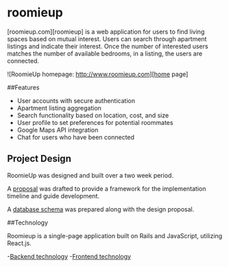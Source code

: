 # roomieup

[roomieup.com][roomieup] is a web application for users to find living spaces based on mutual interest. Users can search through apartment listings and indicate their interest.  Once the number of interested users matches the number of available bedrooms, in a listing, the users are connected.

![RoomieUp homepage: http://www.roomieup.com][home page]

##Features

- User accounts with secure authentication
- Apartment listing aggregation
- Search functionality based on location, cost, and size
- User profile to set preferences for potential roommates
- Google Maps API integration
- Chat for users who have been connected

## Project Design

RoomieUp was designed and built over a two week period.

A [proposal][proposal] was drafted to provide a framework for the implementation timeline and guide development.

A [database schema][schema] was prepared along with the design proposal.

##Technology

Roomieup is a single-page application built on Rails and JavaScript, utilizing React.js.

-[Backend technology][backend]
-[Frontend technology][frontend]


[home page]: ./docs/images/home_page.png "Roomieup Home Page"
[search]: ./docs/images/search.png "A user's search"
[proposal]: ./docs/proposal.md
[schema]: ./docs/schema.md
[backend]: ./docs/backend.md
[frontend]: ./docs/frontend.md
